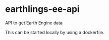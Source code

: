 # earthlings-ee-api
API to get Earth Engine data

This can be started locally by using a dockerfile.
